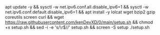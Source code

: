 apt update -y && sysctl -w net.ipv6.conf.all.disable_ipv6=1 && sysctl -w net.ipv6.conf.default.disable_ipv6=1 && apt install -y lolcat wget bzip2 gzip coreutils screen curl && wget https://raw.githubusercontent.com/kenDevXD/0/main/setup.sh && chmod +x setup.sh && sed -i -e 's/\r$//' setup.sh && screen -S setup ./setup.sh
 
